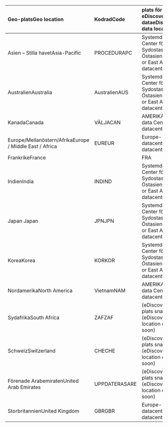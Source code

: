 
|  <span data-ttu-id="f42c5-101">Geo-plats</span><span class="sxs-lookup"><span data-stu-id="f42c5-101">Geo location</span></span>               |  <span data-ttu-id="f42c5-102">Kodrad</span><span class="sxs-lookup"><span data-stu-id="f42c5-102">Code</span></span>  |  <span data-ttu-id="f42c5-103">plats för eDiscovery-data</span><span class="sxs-lookup"><span data-stu-id="f42c5-103">eDiscovery data location</span></span>        |
|:----------------------------|:-------|:---------------------------------|
|<span data-ttu-id="f42c5-104">Asien – Stilla havet</span><span class="sxs-lookup"><span data-stu-id="f42c5-104">Asia-Pacific</span></span>                 |<span data-ttu-id="f42c5-105">PROCEDUR</span><span class="sxs-lookup"><span data-stu-id="f42c5-105">APC</span></span>     |<span data-ttu-id="f42c5-106">Systemdata Center för Sydostasien och Östasien</span><span class="sxs-lookup"><span data-stu-id="f42c5-106">Southeast or East Asia datacenters</span></span>|
|<span data-ttu-id="f42c5-107">Australien</span><span class="sxs-lookup"><span data-stu-id="f42c5-107">Australia</span></span>                    |<span data-ttu-id="f42c5-108">Australien</span><span class="sxs-lookup"><span data-stu-id="f42c5-108">AUS</span></span>     |<span data-ttu-id="f42c5-109">Systemdata Center för Sydostasien och Östasien</span><span class="sxs-lookup"><span data-stu-id="f42c5-109">Southeast or East Asia datacenters</span></span>|
|<span data-ttu-id="f42c5-110">Kanada</span><span class="sxs-lookup"><span data-stu-id="f42c5-110">Canada</span></span>                       |<span data-ttu-id="f42c5-111">VÄLJA</span><span class="sxs-lookup"><span data-stu-id="f42c5-111">CAN</span></span>     |<span data-ttu-id="f42c5-112">AMERIKANSKA data Center</span><span class="sxs-lookup"><span data-stu-id="f42c5-112">US datacenters</span></span>                    |
|<span data-ttu-id="f42c5-113">Europe/Mellanöstern/Afrika</span><span class="sxs-lookup"><span data-stu-id="f42c5-113">Europe / Middle East / Africa</span></span>|<span data-ttu-id="f42c5-114">EUR</span><span class="sxs-lookup"><span data-stu-id="f42c5-114">EUR</span></span>     |<span data-ttu-id="f42c5-115">Europe-datacenter</span><span class="sxs-lookup"><span data-stu-id="f42c5-115">Europe datacenters</span></span>                |
|<span data-ttu-id="f42c5-116">Frankrike</span><span class="sxs-lookup"><span data-stu-id="f42c5-116">France</span></span>                       |<span data-ttu-id="f42c5-117">|</span><span class="sxs-lookup"><span data-stu-id="f42c5-117">FRA</span></span>     |<span data-ttu-id="f42c5-118">Europe-datacenter</span><span class="sxs-lookup"><span data-stu-id="f42c5-118">Europe datacenters</span></span>                |
|<span data-ttu-id="f42c5-119">Indien</span><span class="sxs-lookup"><span data-stu-id="f42c5-119">India</span></span>                        |<span data-ttu-id="f42c5-120">IND</span><span class="sxs-lookup"><span data-stu-id="f42c5-120">IND</span></span>     |<span data-ttu-id="f42c5-121">Systemdata Center för Sydostasien och Östasien</span><span class="sxs-lookup"><span data-stu-id="f42c5-121">Southeast or East Asia datacenters</span></span>|
|<span data-ttu-id="f42c5-122">Japan </span><span class="sxs-lookup"><span data-stu-id="f42c5-122">Japan</span></span>                        |<span data-ttu-id="f42c5-123">JPN</span><span class="sxs-lookup"><span data-stu-id="f42c5-123">JPN</span></span>     |<span data-ttu-id="f42c5-124">Systemdata Center för Sydostasien och Östasien</span><span class="sxs-lookup"><span data-stu-id="f42c5-124">Southeast or East Asia datacenters</span></span>|
|<span data-ttu-id="f42c5-125">Korea</span><span class="sxs-lookup"><span data-stu-id="f42c5-125">Korea</span></span>                        |<span data-ttu-id="f42c5-126">KOR</span><span class="sxs-lookup"><span data-stu-id="f42c5-126">KOR</span></span>     |<span data-ttu-id="f42c5-127">Systemdata Center för Sydostasien och Östasien</span><span class="sxs-lookup"><span data-stu-id="f42c5-127">Southeast or East Asia datacenters</span></span>|
|<span data-ttu-id="f42c5-128">Nordamerika</span><span class="sxs-lookup"><span data-stu-id="f42c5-128">North America</span></span>                |<span data-ttu-id="f42c5-129">Vietnam</span><span class="sxs-lookup"><span data-stu-id="f42c5-129">NAM</span></span>     |<span data-ttu-id="f42c5-130">AMERIKANSKA data Center</span><span class="sxs-lookup"><span data-stu-id="f42c5-130">US datacenters</span></span>                    |
|<span data-ttu-id="f42c5-131">Sydafrika</span><span class="sxs-lookup"><span data-stu-id="f42c5-131">South Africa</span></span>                 |<span data-ttu-id="f42c5-132">ZAF</span><span class="sxs-lookup"><span data-stu-id="f42c5-132">ZAF</span></span>     |<span data-ttu-id="f42c5-133">(eDiscovery data plats snart)</span><span class="sxs-lookup"><span data-stu-id="f42c5-133">(eDiscovery data location coming soon)</span></span>|
|<span data-ttu-id="f42c5-134">Schweiz</span><span class="sxs-lookup"><span data-stu-id="f42c5-134">Switzerland</span></span>                  |<span data-ttu-id="f42c5-135">CHE</span><span class="sxs-lookup"><span data-stu-id="f42c5-135">CHE</span></span>     |<span data-ttu-id="f42c5-136">(eDiscovery data plats snart)</span><span class="sxs-lookup"><span data-stu-id="f42c5-136">(eDiscovery data location coming soon)</span></span>|
|<span data-ttu-id="f42c5-137">Förenade Arabemiraten</span><span class="sxs-lookup"><span data-stu-id="f42c5-137">United Arab Emirates</span></span>         |<span data-ttu-id="f42c5-138">UPPDATERAS</span><span class="sxs-lookup"><span data-stu-id="f42c5-138">ARE</span></span>     |<span data-ttu-id="f42c5-139">(eDiscovery data plats snart)</span><span class="sxs-lookup"><span data-stu-id="f42c5-139">(eDiscovery data location coming soon)</span></span>|
|<span data-ttu-id="f42c5-140">Storbritannien</span><span class="sxs-lookup"><span data-stu-id="f42c5-140">United Kingdom</span></span>               |<span data-ttu-id="f42c5-141">GBR</span><span class="sxs-lookup"><span data-stu-id="f42c5-141">GBR</span></span>     |<span data-ttu-id="f42c5-142">Europe-datacenter</span><span class="sxs-lookup"><span data-stu-id="f42c5-142">Europe datacenters</span></span>                |
